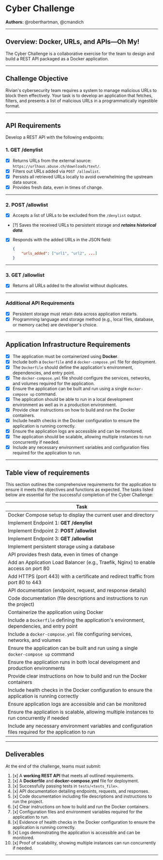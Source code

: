 
# **Cyber Challenge**

**Authors:** @roberthartman, @cmandich

---

## **Overview: Docker, URLs, and APIs—Oh My!**
The Cyber Challenge is a collaborative exercise for the team to design and build a REST API packaged as a Docker application.

---

## **Challenge Objective**

Rivian's cybersecurity team requires a system to manage malicious URLs to block them effectively. Your task is to develop an application that fetches, filters, and presents a list of malicious URLs in a programmatically ingestible format.

---

## **API Requirements**

Develop a REST API with the following endpoints:

### **1. GET /denylist**
- [x] Returns URLs from the external source: `https://urlhaus.abuse.ch/downloads/text/`.
- [x] Filters out URLs added via `POST /allowlist`.
- [x] Persists all retrieved URLs locally to avoid overwhelming the upstream data source.
- [x] Provides fresh data, even in times of change.

---

### **2. POST /allowlist**
- [x] Accepts a list of URLs to be excluded from the `/denylist` output.
- [?] Saves the received URLs to persistent storage and **_retains historical data_**.
- [x] Responds with the added URLs in the JSON field:
  ```json
  {
      "urls_added": ["url1", "url2", ...]
  }
  ```

---

### **3. GET /allowlist**
- [x] Returns all URLs added to the allowlist without duplicates.

---

### **Additional API Requirements**
- [x] Persistent storage must retain data across application restarts.
- [x] Programming language and storage method (e.g., local files, database, or memory cache) are developer's choice.

---

## **Application Infrastructure Requirements**

- [x] The application must be containerized using **Docker**.
- [x] Include both a `Dockerfile` and a `docker-compose.yml` file for deployment.
- [x] The `Dockerfile` should define the application's environment, dependencies, and entry point.
- [x] The `docker-compose.yml` file should configure the services, networks, and volumes required for the application.
- [x] Ensure the application can be built and run using a single `docker-compose up` command.
- [x] The application should be able to run in a local development environment as well as in a production environment.
- [x] Provide clear instructions on how to build and run the Docker containers.
- [x] Include health checks in the Docker configuration to ensure the application is running correctly.
- [x] Ensure the application logs are accessible and can be monitored.
- [x] The application should be scalable, allowing multiple instances to run concurrently if needed.
- [x] Include any necessary environment variables and configuration files required for the application to run.

---
## **Table view of requirements**
This section outlines the comprehensive requirements for the application to ensure it meets the objectives and functions as expected. The tasks listed below are essential for the successful completion of the Cyber Challenge:

| Task                                                                                                    |
|---------------------------------------------------------------------------------------------------------|
| Docker Compose setup to display the current user and directory                                          |
| Implement Endpoint 1: **GET /denylist**                                                                 |
| Implement Endpoint 2: **POST /allowlist**                                                               |
| Implement Endpoint 3: **GET /allowlist**                                                                |
| Implement persistent storage using a database                                                           |
| API provides fresh data, even in times of change                                                        |
| Add an Application Load Balancer (e.g., Traefik, Nginx) to enable access on port 80                     |
| Add HTTPS (port 443) with a certificate and redirect traffic from port 80 to 443                        |
| API documentation (endpoint, request, and response details)                                             |
| Code documentation (file descriptions and instructions to run the project)                              |
| Containerize the application using Docker                                                               |
| Include a `Dockerfile` defining the application's environment, dependencies, and entry point            |
| Include a `docker-compose.yml` file configuring services, networks, and volumes                         |
| Ensure the application can be built and run using a single `docker-compose up` command                  |
| Ensure the application runs in both local development and production environments                       |
| Provide clear instructions on how to build and run the Docker containers                                |
| Include health checks in the Docker configuration to ensure the application is running correctly        |
| Ensure application logs are accessible and can be monitored                                             |
| Ensure the application is scalable, allowing multiple instances to run concurrently if needed           |
| Include any necessary environment variables and configuration files required for the application to run |

---
## **Deliverables**

At the end of the challenge, teams must submit:

1. [x] A **working REST API** that meets all outlined requirements.
2. [x] A **Dockerfile** and **docker-compose.yml** file for deployment.
3. [x] Successfully passing tests in `tests/<tests_file>`.
4. [x] API documentation detailing endpoints, requests, and responses.
5. [x] Code documentation including file descriptions and instructions to run the project.
6. [x] Clear instructions on how to build and run the Docker containers.
7. [x] Configuration files and environment variables required for the application to run.
8. [x] Evidence of health checks in the Docker configuration to ensure the application is running correctly.
9. [x] Logs demonstrating the application is accessible and can be monitored.
10. [x] Proof of scalability, showing multiple instances can run concurrently if needed.

---
